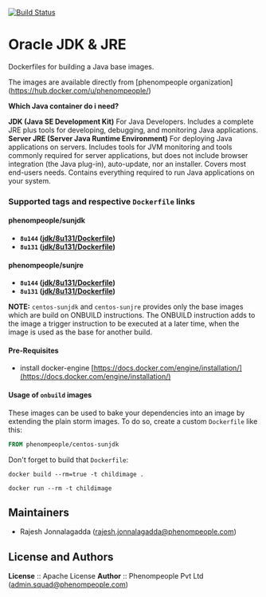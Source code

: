 [![Build Status](https://travis-ci.org/phenompeople/centos-oraclejava.svg?branch=master)](https://travis-ci.org/phenompeople/centos-oraclejava)

Oracle JDK & JRE
===============

Dockerfiles for building a Java base images.

The images are available directly from [phenompeople organization] (https://hub.docker.com/u/phenompeople/)

**Which Java container do i need?**

**JDK (Java SE Development Kit)** For Java Developers. Includes a complete JRE plus tools for developing, debugging, and monitoring Java applications.
**Server JRE (Server Java Runtime Environment)** For deploying Java applications on servers. Includes tools for JVM monitoring and tools commonly required for server applications, but does not include browser integration (the Java plug-in), auto-update, nor an installer. Covers most end-users needs. Contains everything required to run Java applications on your system.

### Supported tags and respective `Dockerfile` links

#### phenompeople/sunjdk

* **`8u144` ([jdk/8u131/Dockerfile](https://bitbucket.org/phenompeople/centos-sunjdk/src/master/jdk/8u144/Dockerfile))**
* **`8u131` ([jdk/8u131/Dockerfile](https://bitbucket.org/phenompeople/centos-sunjdk/src/master/jdk/8u131/Dockerfile))**

#### phenompeople/sunjre

* **`8u144` ([jdk/8u131/Dockerfile](https://bitbucket.org/phenompeople/centos-sunjdk/src/master/jdk/8u144/Dockerfile))**
* **`8u131` ([jdk/8u131/Dockerfile](https://bitbucket.org/phenompeople/centos-sunjdk/src/master/jdk/8u131/Dockerfile))**

**NOTE:** `centos-sunjdk` and `centos-sunjre` provides only the base images which are build on ONBUILD instructions. The ONBUILD instruction adds to the image a trigger instruction to be executed at a later time, when the image is used as the base for another build.

#### Pre-Requisites

- install docker-engine [https://docs.docker.com/engine/installation/](https://docs.docker.com/engine/installation/)

#### Usage of `onbuild` images

These images can be used to bake your dependencies into an image by extending the plain storm images. To do so, create a custom `Dockerfile` like this:
```dockerfile
FROM phenompeople/centos-sunjdk
```
Don't forget to build that `Dockerfile`:
```
docker build --rm=true -t childimage .
```
```
docker run --rm -t childimage
```
## Maintainers

* Rajesh Jonnalagadda (<rajesh.jonnalagadda@phenompeople.com>)

## License and Authors
**License**	::		Apache License
**Author**	::		Phenompeople Pvt Ltd (<admin.squad@phenompeople.com>)